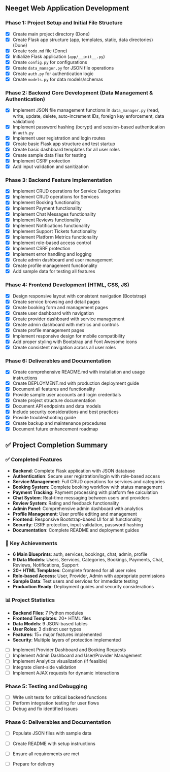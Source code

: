 ## Neeget Web Application Development

### Phase 1: Project Setup and Initial File Structure
- [x] Create main project directory (Done)
- [x] Create Flask app structure (app, templates, static, data directories) (Done)
- [x] Create `todo.md` file (Done)
- [x] Initialize Flask application (`app/__init__.py`)
- [x] Create `config.py` for configurations
- [x] Create `data_manager.py` for JSON file operations
- [x] Create `auth.py` for authentication logic
- [x] Create `models.py` for data models/schemas

### Phase 2: Backend Core Development (Data Management & Authentication)
- [x] Implement JSON file management functions in `data_manager.py` (read, write, update, delete, auto-increment IDs, foreign key enforcement, data validation)
- [x] Implement password hashing (bcrypt) and session-based authentication in `auth.py`
- [x] Implement user registration and login routes
- [x] Create basic Flask app structure and test startup
- [x] Create basic dashboard templates for all user roles
- [x] Create sample data files for testing
- [x] Implement CSRF protection
- [x] Add input validation and sanitization

### Phase 3: Backend Feature Implementation
- [x] Implement CRUD operations for Service Categories
- [x] Implement CRUD operations for Services
- [x] Implement Booking functionality
- [x] Implement Payment functionality
- [x] Implement Chat Messages functionality
- [x] Implement Reviews functionality
- [x] Implement Notifications functionality
- [x] Implement Support Tickets functionality
- [x] Implement Platform Metrics functionality
- [x] Implement role-based access control
- [x] Implement CSRF protection
- [x] Implement error handling and logging
- [x] Create admin dashboard and user management
- [x] Create profile management functionality
- [x] Add sample data for testing all features

### Phase 4: Frontend Development (HTML, CSS, JS)
- [x] Design responsive layout with consistent navigation (Bootstrap)
- [x] Create service browsing and detail pages
- [x] Create booking form and management pages
- [x] Create user dashboard with navigation
- [x] Create provider dashboard with service management
- [x] Create admin dashboard with metrics and controls
- [x] Create profile management pages
- [x] Implement responsive design for mobile compatibility
- [x] Add proper styling with Bootstrap and Font Awesome icons
- [x] Create consistent navigation across all user roles
### Phase 6: Deliverables and Documentation
- [x] Create comprehensive README.md with installation and usage instructions
- [x] Create DEPLOYMENT.md with production deployment guide
- [x] Document all features and functionality
- [x] Provide sample user accounts and login credentials
- [x] Create project structure documentation
- [x] Document API endpoints and data models
- [x] Include security considerations and best practices
- [x] Provide troubleshooting guide
- [x] Create backup and maintenance procedures
- [x] Document future enhancement roadmap

## ✅ Project Completion Summary

### ✅ Completed Features
- **Backend**: Complete Flask application with JSON database
- **Authentication**: Secure user registration/login with role-based access
- **Service Management**: Full CRUD operations for services and categories
- **Booking System**: Complete booking workflow with status management
- **Payment Tracking**: Payment processing with platform fee calculation
- **Chat System**: Real-time messaging between users and providers
- **Review System**: Rating and feedback functionality
- **Admin Panel**: Comprehensive admin dashboard with analytics
- **Profile Management**: User profile editing and management
- **Frontend**: Responsive Bootstrap-based UI for all functionality
- **Security**: CSRF protection, input validation, password hashing
- **Documentation**: Complete README and deployment guides

### 🎯 Key Achievements
- **6 Main Blueprints**: auth, services, bookings, chat, admin, profile
- **9 Data Models**: Users, Services, Categories, Bookings, Payments, Chat, Reviews, Notifications, Support
- **20+ HTML Templates**: Complete frontend for all user roles
- **Role-based Access**: User, Provider, Admin with appropriate permissions
- **Sample Data**: Test users and services for immediate testing
- **Production Ready**: Deployment guides and security considerations

### 📊 Project Statistics
- **Backend Files**: 7 Python modules
- **Frontend Templates**: 20+ HTML files
- **Data Models**: 9 JSON-based tables
- **User Roles**: 3 distinct user types
- **Features**: 15+ major features implemented
- **Security**: Multiple layers of protection implemented
- [ ] Implement Provider Dashboard and Booking Requests
- [ ] Implement Admin Dashboard and User/Provider Management
- [ ] Implement Analytics visualization (if feasible)
- [ ] Integrate client-side validation
- [ ] Implement AJAX requests for dynamic interactions

### Phase 5: Testing and Debugging
- [ ] Write unit tests for critical backend functions
- [ ] Perform integration testing for user flows
- [ ] Debug and fix identified issues

### Phase 6: Deliverables and Documentation
- [ ] Populate JSON files with sample data
- [ ] Create README with setup instructions
- [ ] Ensure all requirements are met
- [ ] Prepare for delivery

